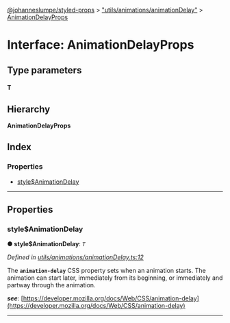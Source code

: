 [@johanneslumpe/styled-props](../README.md) > ["utils/animations/animationDelay"](../modules/_utils_animations_animationdelay_.md) > [AnimationDelayProps](../interfaces/_utils_animations_animationdelay_.animationdelayprops.md)

# Interface: AnimationDelayProps

## Type parameters
#### T 
## Hierarchy

**AnimationDelayProps**

## Index

### Properties

* [style$AnimationDelay](_utils_animations_animationdelay_.animationdelayprops.md#style_animationdelay)

---

## Properties

<a id="style_animationdelay"></a>

###  style$AnimationDelay

**● style$AnimationDelay**: *`T`*

*Defined in [utils/animations/animationDelay.ts:12](https://github.com/johanneslumpe/styled-props/blob/8e709f1/src/utils/animations/animationDelay.ts#L12)*

The **`animation-delay`** CSS property sets when an animation starts. The animation can start later, immediately from its beginning, or immediately and partway through the animation.

*__see__*: [https://developer.mozilla.org/docs/Web/CSS/animation-delay](https://developer.mozilla.org/docs/Web/CSS/animation-delay)

___

